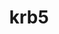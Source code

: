 ---
title: "krb5"
layout: cache
categories: [package, develop-2024-05-26]
meta: {"versions": ["1.21.2"], "compilers": ["apple-clang@=15.0.0", "cce@=15.0.1", "gcc@=10.2.1", "gcc@=10.3.0", "gcc@=11.1.0", "gcc@=11.4.0", "gcc@=12.3.0", "gcc@=7.3.1", "gcc@=7.5.0", "gcc@=9.4.0"], "oss": ["amzn2", "centos7", "rhel8", "sle_hpc15", "ubuntu18.04", "ubuntu20.04", "ubuntu22.04", "ventura"], "platforms": ["darwin", "linux"], "targets": ["aarch64", "neoverse_n1", "neoverse_v1", "neoverse_v2", "ppc64le", "x86_64_v3", "x86_64_v4", "zen4"], "stacks": ["aws-isc", "aws-isc-aarch64", "aws-pcluster-neoverse_v1", "build_systems", "data-vis-sdk", "developer-tools", "developer-tools-manylinux2014", "e4s", "e4s-cray-rhel", "e4s-cray-sles", "e4s-neoverse-v2", "e4s-neoverse_v1", "e4s-oneapi", "e4s-power", "e4s-rocm-external", "ml-darwin-aarch64-mps", "ml-linux-x86_64-cpu", "ml-linux-x86_64-cuda", "radiuss", "radiuss-aws", "radiuss-aws-aarch64", "root", "tutorial"], "num_specs": 22, "num_specs_by_stack": {"ml-darwin-aarch64-mps": 1, "root": 22, "radiuss-aws-aarch64": 2, "aws-isc-aarch64": 2, "radiuss-aws": 1, "aws-pcluster-neoverse_v1": 2, "aws-isc": 1, "developer-tools-manylinux2014": 1, "e4s-cray-rhel": 1, "e4s-cray-sles": 1, "developer-tools": 1, "radiuss": 1, "build_systems": 1, "e4s-power": 1, "data-vis-sdk": 1, "e4s-neoverse_v1": 1, "e4s-neoverse-v2": 1, "e4s-rocm-external": 1, "ml-linux-x86_64-cpu": 1, "tutorial": 2, "ml-linux-x86_64-cuda": 1, "e4s": 1, "e4s-oneapi": 1}}
spec_details: [{"hash": "5tnzhgsejbajbsfivnoltya7m6g3lm55", "compiler": "apple-clang@=15.0.0", "versions": ["1.21.2"], "os": "ventura", "platform": "darwin", "target": "aarch64", "variants": ["build_system=autotools", "+shared"], "stacks": ["ml-darwin-aarch64-mps", "root"], "size": "-", "tarball": "https://binaries.spack.io/releases/develop-2024-05-26/build_cache/darwin-ventura-aarch64/apple-clang-15.0.0/krb5-1.21.2/darwin-ventura-aarch64-apple-clang-15.0.0-krb5-1.21.2-5tnzhgsejbajbsfivnoltya7m6g3lm55.spack"}, {"hash": "xzre5tiga222b3huzrluyycwhvptfc4q", "compiler": "gcc@=7.3.1", "versions": ["1.21.2"], "os": "amzn2", "platform": "linux", "target": "aarch64", "variants": ["build_system=autotools", "+shared"], "stacks": ["root", "radiuss-aws-aarch64"], "size": "-", "tarball": "https://binaries.spack.io/releases/develop-2024-05-26/build_cache/linux-amzn2-aarch64/gcc-7.3.1/krb5-1.21.2/linux-amzn2-aarch64-gcc-7.3.1-krb5-1.21.2-xzre5tiga222b3huzrluyycwhvptfc4q.spack"}, {"hash": "3ujgejtr5eno6ki56hcp2upydnj65cvz", "compiler": "gcc@=7.3.1", "versions": ["1.21.2"], "os": "amzn2", "platform": "linux", "target": "aarch64", "variants": ["build_system=autotools", "+shared"], "stacks": ["root", "aws-isc-aarch64"], "size": "-", "tarball": "https://binaries.spack.io/releases/develop-2024-05-26/build_cache/linux-amzn2-aarch64/gcc-7.3.1/krb5-1.21.2/linux-amzn2-aarch64-gcc-7.3.1-krb5-1.21.2-3ujgejtr5eno6ki56hcp2upydnj65cvz.spack"}, {"hash": "5dx6mbc2hv4abk3foz4x2reiodh3ra4c", "compiler": "gcc@=7.3.1", "versions": ["1.21.2"], "os": "amzn2", "platform": "linux", "target": "x86_64_v3", "variants": ["build_system=autotools", "+shared"], "stacks": ["radiuss-aws", "root"], "size": "-", "tarball": "https://binaries.spack.io/releases/develop-2024-05-26/build_cache/linux-amzn2-x86_64_v3/gcc-7.3.1/krb5-1.21.2/linux-amzn2-x86_64_v3-gcc-7.3.1-krb5-1.21.2-5dx6mbc2hv4abk3foz4x2reiodh3ra4c.spack"}, {"hash": "5nr7zjfbaa765fufjfkuu55ufnwxgyto", "compiler": "gcc@=12.3.0", "versions": ["1.21.2"], "os": "amzn2", "platform": "linux", "target": "neoverse_v1", "variants": ["build_system=autotools", "+shared"], "stacks": ["root", "aws-pcluster-neoverse_v1"], "size": "-", "tarball": "https://binaries.spack.io/releases/develop-2024-05-26/build_cache/linux-amzn2-neoverse_v1/gcc-12.3.0/krb5-1.21.2/linux-amzn2-neoverse_v1-gcc-12.3.0-krb5-1.21.2-5nr7zjfbaa765fufjfkuu55ufnwxgyto.spack"}, {"hash": "poxesstvwwuz5lzr7kon46jqma2emqhk", "compiler": "gcc@=12.3.0", "versions": ["1.21.2"], "os": "amzn2", "platform": "linux", "target": "neoverse_n1", "variants": ["build_system=autotools", "+shared"], "stacks": ["root", "aws-pcluster-neoverse_v1"], "size": "-", "tarball": "https://binaries.spack.io/releases/develop-2024-05-26/build_cache/linux-amzn2-neoverse_n1/gcc-12.3.0/krb5-1.21.2/linux-amzn2-neoverse_n1-gcc-12.3.0-krb5-1.21.2-poxesstvwwuz5lzr7kon46jqma2emqhk.spack"}, {"hash": "lclj5wr423oq35xsjppnp5qfydsircld", "compiler": "gcc@=7.3.1", "versions": ["1.21.2"], "os": "amzn2", "platform": "linux", "target": "neoverse_n1", "variants": ["build_system=autotools", "+shared"], "stacks": ["root", "aws-isc-aarch64"], "size": "-", "tarball": "https://binaries.spack.io/releases/develop-2024-05-26/build_cache/linux-amzn2-neoverse_n1/gcc-7.3.1/krb5-1.21.2/linux-amzn2-neoverse_n1-gcc-7.3.1-krb5-1.21.2-lclj5wr423oq35xsjppnp5qfydsircld.spack"}, {"hash": "zvmukw46dquwqkn6usp6ypgy4f6vjxu3", "compiler": "gcc@=7.3.1", "versions": ["1.21.2"], "os": "amzn2", "platform": "linux", "target": "neoverse_n1", "variants": ["build_system=autotools", "+shared"], "stacks": ["root", "radiuss-aws-aarch64"], "size": "-", "tarball": "https://binaries.spack.io/releases/develop-2024-05-26/build_cache/linux-amzn2-neoverse_n1/gcc-7.3.1/krb5-1.21.2/linux-amzn2-neoverse_n1-gcc-7.3.1-krb5-1.21.2-zvmukw46dquwqkn6usp6ypgy4f6vjxu3.spack"}, {"hash": "5c5vthmc2u5klicqjzni7dfzyamv3w2o", "compiler": "gcc@=7.3.1", "versions": ["1.21.2"], "os": "amzn2", "platform": "linux", "target": "x86_64_v3", "variants": ["build_system=autotools", "+shared"], "stacks": ["aws-isc", "root"], "size": "-", "tarball": "https://binaries.spack.io/releases/develop-2024-05-26/build_cache/linux-amzn2-x86_64_v3/gcc-7.3.1/krb5-1.21.2/linux-amzn2-x86_64_v3-gcc-7.3.1-krb5-1.21.2-5c5vthmc2u5klicqjzni7dfzyamv3w2o.spack"}, {"hash": "pefj2biwca2ihlr26jnm7jiu3o36hrv3", "compiler": "gcc@=10.2.1", "versions": ["1.21.2"], "os": "centos7", "platform": "linux", "target": "x86_64_v3", "variants": ["build_system=autotools", "+shared"], "stacks": ["developer-tools-manylinux2014", "root"], "size": "-", "tarball": "https://binaries.spack.io/releases/develop-2024-05-26/build_cache/linux-centos7-x86_64_v3/gcc-10.2.1/krb5-1.21.2/linux-centos7-x86_64_v3-gcc-10.2.1-krb5-1.21.2-pefj2biwca2ihlr26jnm7jiu3o36hrv3.spack"}, {"hash": "vlvsvhyvcf7aly52vletedxky5due4mk", "compiler": "cce@=15.0.1", "versions": ["1.21.2"], "os": "rhel8", "platform": "linux", "target": "zen4", "variants": ["build_system=autotools", "+shared"], "stacks": ["root", "e4s-cray-rhel"], "size": "-", "tarball": "https://binaries.spack.io/releases/develop-2024-05-26/build_cache/linux-rhel8-zen4/cce-15.0.1/krb5-1.21.2/linux-rhel8-zen4-cce-15.0.1-krb5-1.21.2-vlvsvhyvcf7aly52vletedxky5due4mk.spack"}, {"hash": "z2go4b4de2lt4otmh4fgb7bo2agoufgj", "compiler": "gcc@=10.3.0", "versions": ["1.21.2"], "os": "sle_hpc15", "platform": "linux", "target": "x86_64_v4", "variants": ["build_system=autotools", "+shared"], "stacks": ["e4s-cray-sles", "root"], "size": "-", "tarball": "https://binaries.spack.io/releases/develop-2024-05-26/build_cache/linux-sle_hpc15-x86_64_v4/gcc-10.3.0/krb5-1.21.2/linux-sle_hpc15-x86_64_v4-gcc-10.3.0-krb5-1.21.2-z2go4b4de2lt4otmh4fgb7bo2agoufgj.spack"}, {"hash": "ujsmrisexxciltxvjunx7ztijowsns4h", "compiler": "gcc@=7.5.0", "versions": ["1.21.2"], "os": "ubuntu18.04", "platform": "linux", "target": "x86_64_v3", "variants": ["build_system=autotools", "+shared"], "stacks": ["developer-tools", "root"], "size": "-", "tarball": "https://binaries.spack.io/releases/develop-2024-05-26/build_cache/linux-ubuntu18.04-x86_64_v3/gcc-7.5.0/krb5-1.21.2/linux-ubuntu18.04-x86_64_v3-gcc-7.5.0-krb5-1.21.2-ujsmrisexxciltxvjunx7ztijowsns4h.spack"}, {"hash": "yxqa76lbclvt45fig635bm4jaidufbbz", "compiler": "gcc@=7.5.0", "versions": ["1.21.2"], "os": "ubuntu18.04", "platform": "linux", "target": "x86_64_v3", "variants": ["build_system=autotools", "+shared"], "stacks": ["radiuss", "root", "build_systems"], "size": "-", "tarball": "https://binaries.spack.io/releases/develop-2024-05-26/build_cache/linux-ubuntu18.04-x86_64_v3/gcc-7.5.0/krb5-1.21.2/linux-ubuntu18.04-x86_64_v3-gcc-7.5.0-krb5-1.21.2-yxqa76lbclvt45fig635bm4jaidufbbz.spack"}, {"hash": "4hsb3b6f4q2fcp43ckipat7kj5qjs65e", "compiler": "gcc@=9.4.0", "versions": ["1.21.2"], "os": "ubuntu20.04", "platform": "linux", "target": "ppc64le", "variants": ["build_system=autotools", "+shared"], "stacks": ["e4s-power", "root"], "size": "-", "tarball": "https://binaries.spack.io/releases/develop-2024-05-26/build_cache/linux-ubuntu20.04-ppc64le/gcc-9.4.0/krb5-1.21.2/linux-ubuntu20.04-ppc64le-gcc-9.4.0-krb5-1.21.2-4hsb3b6f4q2fcp43ckipat7kj5qjs65e.spack"}, {"hash": "z2e5yis6oig376mhbexkc5i64ggxeu22", "compiler": "gcc@=11.1.0", "versions": ["1.21.2"], "os": "ubuntu20.04", "platform": "linux", "target": "x86_64_v3", "variants": ["build_system=autotools", "+shared"], "stacks": ["data-vis-sdk", "root"], "size": "-", "tarball": "https://binaries.spack.io/releases/develop-2024-05-26/build_cache/linux-ubuntu20.04-x86_64_v3/gcc-11.1.0/krb5-1.21.2/linux-ubuntu20.04-x86_64_v3-gcc-11.1.0-krb5-1.21.2-z2e5yis6oig376mhbexkc5i64ggxeu22.spack"}, {"hash": "4krd6hhjpbte56ibiqub6u2vbodphdzo", "compiler": "gcc@=11.4.0", "versions": ["1.21.2"], "os": "ubuntu22.04", "platform": "linux", "target": "neoverse_v1", "variants": ["build_system=autotools", "+shared"], "stacks": ["root", "e4s-neoverse_v1"], "size": "-", "tarball": "https://binaries.spack.io/releases/develop-2024-05-26/build_cache/linux-ubuntu22.04-neoverse_v1/gcc-11.4.0/krb5-1.21.2/linux-ubuntu22.04-neoverse_v1-gcc-11.4.0-krb5-1.21.2-4krd6hhjpbte56ibiqub6u2vbodphdzo.spack"}, {"hash": "g7dsxvsitcmabxhywrkflhoumhrsmjbp", "compiler": "gcc@=11.4.0", "versions": ["1.21.2"], "os": "ubuntu22.04", "platform": "linux", "target": "neoverse_v2", "variants": ["build_system=autotools", "+shared"], "stacks": ["e4s-neoverse-v2", "root"], "size": "-", "tarball": "https://binaries.spack.io/releases/develop-2024-05-26/build_cache/linux-ubuntu22.04-neoverse_v2/gcc-11.4.0/krb5-1.21.2/linux-ubuntu22.04-neoverse_v2-gcc-11.4.0-krb5-1.21.2-g7dsxvsitcmabxhywrkflhoumhrsmjbp.spack"}, {"hash": "nmvwhlgql6fjqdfc4zwph4r4kndlkh5u", "compiler": "gcc@=11.4.0", "versions": ["1.21.2"], "os": "ubuntu22.04", "platform": "linux", "target": "x86_64_v3", "variants": ["build_system=autotools", "+shared"], "stacks": ["e4s-rocm-external", "ml-linux-x86_64-cpu", "tutorial", "ml-linux-x86_64-cuda", "root"], "size": "-", "tarball": "https://binaries.spack.io/releases/develop-2024-05-26/build_cache/linux-ubuntu22.04-x86_64_v3/gcc-11.4.0/krb5-1.21.2/linux-ubuntu22.04-x86_64_v3-gcc-11.4.0-krb5-1.21.2-nmvwhlgql6fjqdfc4zwph4r4kndlkh5u.spack"}, {"hash": "4y6opdw5gx42r27on7ms3hnz3u6dyh3j", "compiler": "gcc@=11.4.0", "versions": ["1.21.2"], "os": "ubuntu22.04", "platform": "linux", "target": "x86_64_v3", "variants": ["build_system=autotools", "+shared"], "stacks": ["e4s", "root"], "size": "-", "tarball": "https://binaries.spack.io/releases/develop-2024-05-26/build_cache/linux-ubuntu22.04-x86_64_v3/gcc-11.4.0/krb5-1.21.2/linux-ubuntu22.04-x86_64_v3-gcc-11.4.0-krb5-1.21.2-4y6opdw5gx42r27on7ms3hnz3u6dyh3j.spack"}, {"hash": "h7ubzn5lthepyef7aeadfnrmk4ogwmem", "compiler": "gcc@=11.4.0", "versions": ["1.21.2"], "os": "ubuntu22.04", "platform": "linux", "target": "x86_64_v3", "variants": ["build_system=autotools", "+shared"], "stacks": ["root", "e4s-oneapi"], "size": "-", "tarball": "https://binaries.spack.io/releases/develop-2024-05-26/build_cache/linux-ubuntu22.04-x86_64_v3/gcc-11.4.0/krb5-1.21.2/linux-ubuntu22.04-x86_64_v3-gcc-11.4.0-krb5-1.21.2-h7ubzn5lthepyef7aeadfnrmk4ogwmem.spack"}, {"hash": "v3npbp7zbjswr2wmyaycif62kmmbg37g", "compiler": "gcc@=12.3.0", "versions": ["1.21.2"], "os": "ubuntu22.04", "platform": "linux", "target": "x86_64_v3", "variants": ["build_system=autotools", "+shared"], "stacks": ["tutorial", "root"], "size": "-", "tarball": "https://binaries.spack.io/releases/develop-2024-05-26/build_cache/linux-ubuntu22.04-x86_64_v3/gcc-12.3.0/krb5-1.21.2/linux-ubuntu22.04-x86_64_v3-gcc-12.3.0-krb5-1.21.2-v3npbp7zbjswr2wmyaycif62kmmbg37g.spack"}]
---